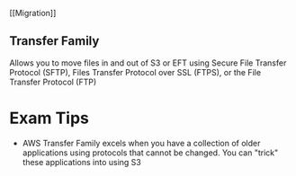 [[Migration]]

## Transfer Family

Allows you to move files in and out of S3 or EFT using Secure File Transfer Protocol (SFTP), Files Transfer Protocol over SSL (FTPS), or the File Transfer Protocol (FTP)

# Exam Tips

- AWS Transfer Family excels when you have a collection of older applications using protocols that cannot be changed. You can "trick" these applications into using S3